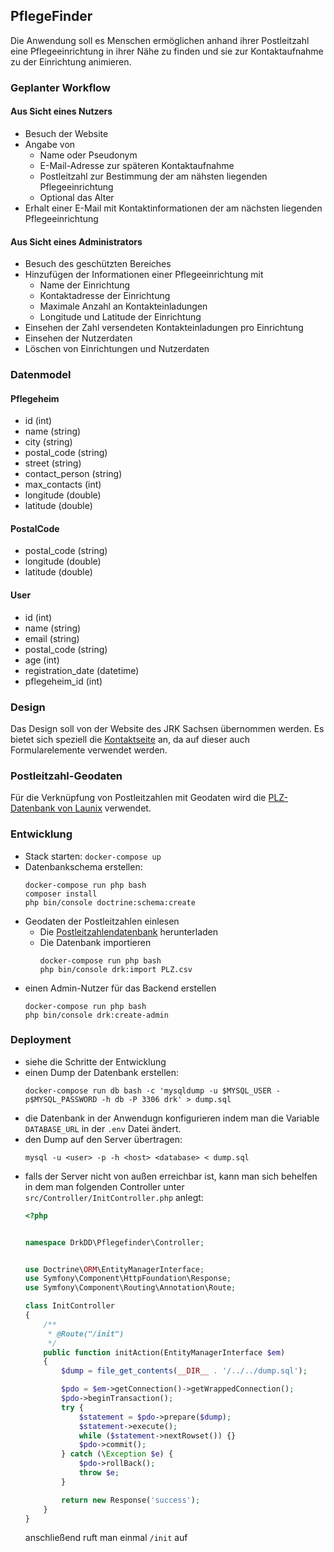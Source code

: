 ## PflegeFinder

Die Anwendung soll es Menschen ermöglichen anhand ihrer Postleitzahl eine Pflegeeinrichtung in ihrer Nähe zu finden und
sie zur Kontaktaufnahme zu der Einrichtung animieren.

### Geplanter Workflow

#### Aus Sicht eines Nutzers

- Besuch der Website
- Angabe von
  * Name oder Pseudonym
  * E-Mail-Adresse zur späteren Kontaktaufnahme
  * Postleitzahl zur Bestimmung der am nähsten liegenden Pflegeeinrichtung
  * Optional das Alter
 - Erhalt einer E-Mail mit Kontaktinformationen der am nächsten liegenden Pflegeeinrichtung
 
 #### Aus Sicht eines Administrators
 
 - Besuch des geschützten Bereiches
 - Hinzufügen der Informationen einer Pflegeeinrichtung mit
   * Name der Einrichtung
   * Kontaktadresse der Einrichtung
   * Maximale Anzahl an Kontakteinladungen
   * Longitude und Latitude der Einrichtung
- Einsehen der Zahl versendeten Kontakteinladungen pro Einrichtung
- Einsehen der Nutzerdaten
- Löschen von Einrichtungen und Nutzerdaten

### Datenmodel

#### Pflegeheim

* id (int)
* name (string)
* city (string)
* postal_code (string)
* street (string)
* contact_person (string)
* max_contacts (int)
* longitude (double)
* latitude (double)

#### PostalCode

* postal_code (string)
* longitude (double)
* latitude (double)

#### User

* id (int)
* name (string)
* email (string)
* postal_code (string)
* age (int)
* registration_date (datetime)
* pflegeheim_id (int)

### Design

Das Design soll von der Website des JRK Sachsen übernommen werden. Es bietet sich speziell die
[Kontaktseite](https://jrksachsen.de/informationen/kontakt/) an, da auf dieser auch Formularelemente 
verwendet werden.

### Postleitzahl-Geodaten

Für die Verknüpfung von Postleitzahlen mit Geodaten wird die 
[PLZ-Datenbank von Launix](https://launix.de/launix/launix-gibt-plz-datenbank-frei/)
verwendet.  

### Entwicklung

- Stack starten: `docker-compose up`
- Datenbankschema erstellen:
    ```
    docker-compose run php bash
    composer install
    php bin/console doctrine:schema:create
    ```
- Geodaten der Postleitzahlen einlesen
  * Die [Postleitzahlendatenbank](https://launix.de/launix/wp-content/uploads/2019/06/PLZ.csv) herunterladen
  * Die Datenbank importieren
      ```
      docker-compose run php bash
      php bin/console drk:import PLZ.csv
      ```
- einen Admin-Nutzer für das Backend erstellen
    ```
    docker-compose run php bash
    php bin/console drk:create-admin
    ```
  
### Deployment 
- siehe die Schritte der Entwicklung
- einen Dump der Datenbank erstellen:
   ```
   docker-compose run db bash -c 'mysqldump -u $MYSQL_USER -p$MYSQL_PASSWORD -h db -P 3306 drk' > dump.sql
   ```
- die Datenbank in der Anwendugn konfigurieren indem man die Variable `DATABASE_URL` in der `.env` Datei ändert.
- den Dump auf den Server übertragen:
   ```
   mysql -u <user> -p -h <host> <database> < dump.sql 
   ```
- falls der Server nicht von außen erreichbar ist, kann man sich behelfen in dem man folgenden Controller unter
  `src/Controller/InitController.php` anlegt:
   ```php
   <?php
   
   
   namespace DrkDD\Pflegefinder\Controller;
   
   
   use Doctrine\ORM\EntityManagerInterface;
   use Symfony\Component\HttpFoundation\Response;
   use Symfony\Component\Routing\Annotation\Route;
   
   class InitController
   {
       /**
        * @Route("/init")
        */
       public function initAction(EntityManagerInterface $em)
       {
           $dump = file_get_contents(__DIR__ . '/../../dump.sql');
   
           $pdo = $em->getConnection()->getWrappedConnection();
           $pdo->beginTransaction();
           try {
               $statement = $pdo->prepare($dump);
               $statement->execute();
               while ($statement->nextRowset()) {}
               $pdo->commit();
           } catch (\Exception $e) {
               $pdo->rollBack();
               throw $e;
           }
   
           return new Response('success');
       }
   }
   ```
   anschließend ruft man einmal `/init` auf